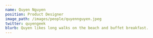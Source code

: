 ```yaml
---
name: Quyen Nguyen
position: Product Designer
image_path: /images/people/quyennguyen.jpeg
twitter: quyengeek
blurb: Quyen likes long walks on the beach and buffet breakfast.
---
```


